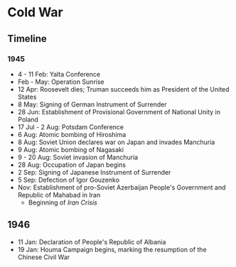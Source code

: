 # Cold War

## Timeline

### 1945

* 4 - 11 Feb: Yalta Conference
* Feb - May: Operation Sunrise
* 12 Apr: Roosevelt dies; Truman succeeds him as President of the United States
* 8 May: Signing of German Instrument of Surrender
* 28 Jun: Establishment of Provisional Government of National Unity in Poland
* 17 Jul - 2 Aug: Potsdam Conference 
* 6 Aug: Atomic bombing of Hiroshima
* 8 Aug: Soviet Union declares war on Japan and invades Manchuria
* 9 Aug: Atomic bombing of Nagasaki
* 9 - 20 Aug: Soviet invasion of Manchuria
* 28 Aug: Occupation of Japan begins
* 2 Sep: Signing of Japanese Instrument of Surrender
* 5 Sep: Defection of Igor Gouzenko
* Nov: Establishment of pro-Soviet Azerbaijan People's Government and Republic of Mahabad in Iran
  * Beginning of *Iran Crisis*

## 1946

* 11 Jan: Declaration of People's Republic of Albania
* 19 Jan: Houma Campaign begins, marking the resumption of the Chinese Civil War 
